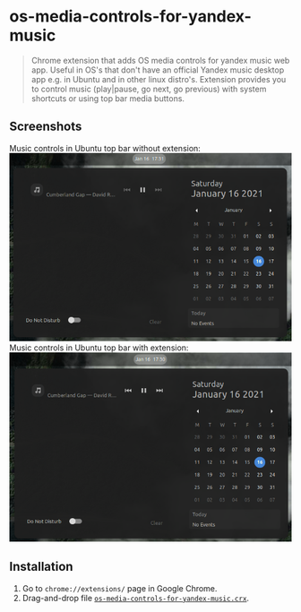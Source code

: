 # os-media-controls-for-yandex-music
> Chrome extension that adds OS media controls for yandex music web app. Useful in OS's that don't have an official Yandex music desktop app e.g. in Ubuntu and in other linux distro's. Extension provides you to control music (play|pause, go next, go previous) with system shortcuts or using top bar media buttons.

## Screenshots
Music controls in Ubuntu top bar without extension:
![Screenshot of music controls in Ubuntu top bar without extension][without]
<br />
Music controls in Ubuntu top bar with extension:
![Screenshot of music controls in Ubuntu top bar with extension][with]

[without]: ./readmeImg/wthout.png "Music controls in Ubuntu top bar without extension"
[with]: ./readmeImg/with.png "Music controls in Ubuntu top bar with extension"

## Installation
1. Go to `chrome://extensions/` page in Google Chrome.
2. Drag-and-drop file [`os-media-controls-for-yandex-music.crx`](https://github.com/sablevsky/os-media-controls-for-yandex-music/blob/master/os-media-controls-for-yandex-music.crx).
